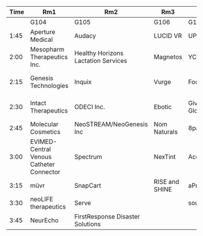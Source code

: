 |Time|Rm1|Rm2|Rm3|Rm4|Rm5|Rm6|
|-----|-----|-----|-----|-----|-----|-----|
||G104|G105|G106|G107|C104|P101|
|1:45|Aperture Medical|Audacy|LUCID VR|UProspie|Shoes Incorporated|Huzza|
|2:00|Mesopharm Therapeutics Inc.|Healthy Horizons Lactation Services|Magnetos|YCore|inner circle|TILIKIN Logistics|
|2:15|Genesis Technologies|Inquix|Vurge|FoodMatix|Kibbit|Helping Hands Healthcare|
|2:30|Intact Therapeutics|ODECI Inc.|Ebotic|Give A Day Global|"Loro (Closer Labs Inc.)"|TapTax|
|2:45|Molecular Cosmetics|NeoSTREAM/NeoGenesis Inc|Nom Naturals|8packs|The Rook|Leprechaun|
|3:00|EVIMED- Central Venous Catheter Connector|Spectrum|NexTint|Acquainted|CookNook|MarketRPM|
|3:15|müvr|SnapCart|RISE and SHINE|aProlix|PartyPuzzle|New Hope Ecotech|
|3:30|neoLIFE therapeutics|Serve||soundGrow|Mailias|NowKash|
|3:45|NeurEcho|FirstResponse Disaster Solutions||||[Alter]|
